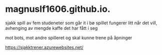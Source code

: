 # magnuslf1606.github.io.

sjakk spill av fem studeneter som går it i bø
spillet fungerer litt når det vill, avhenging av mengde kaffe det har fått i seg

mot bots, mot andre spilleret og skal kunne trene på åpninger

https://sjakktrener.azurewebsites.net/
